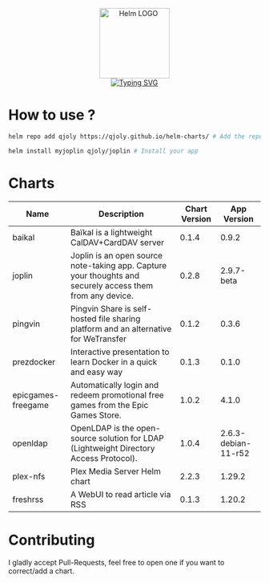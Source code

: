 <p align="center">
    <img src="https://helm.sh/img/helm.svg" width="140px" alt="Helm LOGO"/>
    <br>
    <a href="https://qjoly.github.io/helm-charts"><img src="https://readme-typing-svg.herokuapp.com?font=Fira+Code&pause=1000&color=0F1689&background=FFFFFF00&center=true&vCenter=true&width=435&lines=QJOLY’s+Chart+Repository;qjoly.github.io%2Fhelm-charts;+Feel+free+to+contribute" alt="Typing SVG" /></a>
</p>

# How to use ? 

```bash
helm repo add qjoly https://qjoly.github.io/helm-charts/ # Add the repo to your helm
```
```bash
helm install myjoplin qjoly/joplin # Install your app
```

# Charts

| Name  | Description | Chart Version | App Version |
|-------|-------------|---------------|-------------|
| baikal | Baïkal is a lightweight CalDAV+CardDAV server | 0.1.4 | 0.9.2 |
| joplin | Joplin is an open source note-taking app. Capture your thoughts and securely access them from any device. | 0.2.8 | 2.9.7-beta |
| pingvin | Pingvin Share is self-hosted file sharing platform and an alternative for WeTransfer | 0.1.2 | 0.3.6 |
| prezdocker | Interactive presentation to learn Docker in a quick and easy way | 0.1.3 | 0.1.0 |
| epicgames-freegame | Automatically login and redeem promotional free games from the Epic Games Store. | 1.0.2 | 4.1.0 |
| openldap | OpenLDAP is the open-source solution for LDAP (Lightweight Directory Access Protocol). | 1.0.4 | 2.6.3-debian-11-r52 |
| plex-nfs | Plex Media Server Helm chart | 2.2.3 | 1.29.2 |
| freshrss | A WebUI to read article via RSS | 0.1.3 | 1.20.2 |


# Contributing 

I gladly accept Pull-Requests, feel free to open one if you want to correct/add a chart. 
